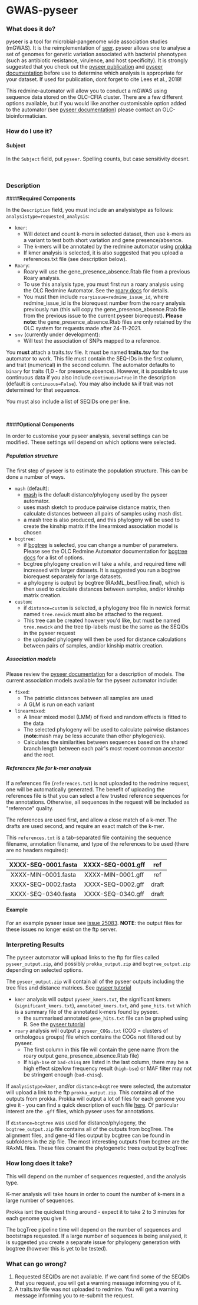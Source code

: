 # GWAS-pyseer

### What does it do?

pyseer is a tool for microbial-pangenome wide association studies (mGWAS). It is the reimplementation of [seer](https://github.com/johnlees/seer). pyseer allows one to analyse a set of genomes for genetic variation associated with bacterial phenotypes (such as antibiotic resistance, virulence, and host specificity). It is strongly suggested that you check out the [pyseer publication](https://academic.oup.com/bioinformatics/article/34/24/4310/5047751) and [pyseer documentation](https://pyseer.readthedocs.io/en/master/index.html) before use to determine which analysis is appropriate for your dataset. If used for publication, dont forget to cite Lees et al., 2018!

This redmine-automator will allow you to conduct a mGWAS using sequence data stored on the OLC-CFIA cluster. There are a few different options available, but if you would like another customisable option added to the automator (see [pyseer documentation](https://pyseer.readthedocs.io/en/master/index.html)) please contact an OLC-bioinformatician.


### How do I use it?

#### Subject

In the `Subject` field, put `pyseer`. Spelling counts, but case sensitivity doesnt.

<p>&nbsp;</p>

### Description

####**Required Components**

In the `Description` field, you must include an analysistype as follows:
`analysistype=requested_analysis`:

- `kmer`:
    - Will detect and count k-mers in selected dataset, then use k-mers as a variant to test both short variation and gene presence/absence.
    - The k-mers will be annotated by the redmine automator using [prokka](https://github.com/tseemann/prokka#output-files)
    - If kmer analysis is selected, it is also suggested that you upload a references.txt file (see description below). 
- `Roary`:
    - Roary will use the gene_presence_absence.Rtab file from a previous Roary analysis.
    - To use this analysis type, you must first run a roary analysis using the OLC Redmine Automator. See the [roary docs](https://olc-bioinformatics.github.io/redmine-docs/analysis/roary/) for details.
    - You must then include `roaryissue=redmine_issue_id`, where redmine_issue_id is the biorequest number from the roary analysis previously run (this will copy the gene_presence_absence.Rtab file from the previous issue to the current pyseer biorequest). **Please note:** the gene_presence_absence.Rtab files are only retained by the OLC system for requests made after 24-11-2021.
- `snv` (currently under development):
    - Will test the association of SNPs mapped to a reference.

You **must** attach a traits.tsv file. It must be named **traits.tsv** for the automator to work. This file must contain the SEQ-IDs in the first column, and trait (numerical) in the second column. The automator defaults to `binary` for traits (1,0 - for presence,absence). However, it is possible to use continuous data if you also include `continuous=True` in the description (default is `continuous=False`). You may also include `NA` if trait was not determined for that sequence.


You must also include a list of SEQIDs one per line.  

<p>&nbsp;</p>

####**Optional Components**

In order to customise your pyseer analysis, several settings can be modified. These settings will depend on which options were selected.

##### **Population structure**

The first step of pyseer is to estimate the population structure. This can be done a number of ways. 

- `mash` (default):
    - [mash](https://genomebiology.biomedcentral.com/articles/10.1186/s13059-016-0997-x) is the default distance/phylogeny used by the pyseer automator.
    - uses mash sketch to produce pairwise distance matrix, then calculate distances between all pairs of samples using mash dist.
    - a mash tree is also produced, and this phylogeny will be used to create the kinship matrix if the linearmixed association model is chosen
- `bcgtree`: 
    - if [bcgtree](https://pubmed.ncbi.nlm.nih.gov/27603265/) is selected, you can change a number of parameters. Please see the OLC Redmine Automator documentation for [bcgtree docs](https://olc-bioinformatics.github.io/redmine-docs/analysis/bcgtree/) for a list of options.
    - bcgtree phylogeny creation will take a while, and required time will increased with larger datasets. It is suggested you run a bcgtree biorequest separately for large datasets.
    - a phylogeny is output by bcgtree (RAxML_bestTree.final), which is then used to calculate distances between samples, and/or kinship matrix creation.
- `custom`:
    - if `distance=custom` is selected, a phylogeny tree file in newick format named `tree.newick` must also be attached to the request. 
    - This tree can be created however you'd like, but must be named `tree.newick` and the tree tip-labels must be the same as the SEQIDs in the pyseer request
    - the uploaded phylogeny will then be used for distance calculations between pairs of samples, and/or kinship matrix creation.

##### **Association models**

Please review the [pyseer documentation](https://pyseer.readthedocs.io/en/master/usage.html#population-structure) for a description of models. The current association models available for the pyseer automator include:

- `fixed`:
    - The patristic distances between all samples are used
    - A GLM is run on each variant
- `linearmixed`:
    - A linear mixed model (LMM) of fixed and random effects is fitted to the data
    - The selected phylogeny will be used to calculate pairwise distances (**note**:mash may be less accurate than other phylogenies).
    - Calculates the similarities between sequences based on the shared branch length between each pair's most recent common ancestor and the root.

##### **References file for k-mer analysis**

If a references file (`references.txt`) is not uploaded to the redmine request, one will be automatically generated. The benefit of uploading the references file is that you can select a few trusted reference sequences for the annotations. Otherwise, all sequences in the request will be included as "reference" quality.

The references are used first, and allow a close match of a k-mer. The drafts are used second, and require an exact match of the k-mer.

This `references.txt` is a tab-separated file containing the sequence filename, annotation filename, and type of the references to be used (there are no headers required):


| XXXX-SEQ-0001.fasta | XXXX-SEQ-0001.gff |  ref  |
|:-------------------:|:-----------------:|:-----:|
| XXXX-MIN-0001.fasta | XXXX-MIN-0001.gff |  ref  |
| XXXX-SEQ-0002.fasta | XXXX-SEQ-0002.gff | draft |
| XXXX-SEQ-0340.fasta | XXXX-SEQ-0340.gff | draft |


#### Example

For an example pyseer issue see [issue 25083](https://redmine.biodiversity.agr.gc.ca/issues/25083). **NOTE**: the output files for these issues no longer exist on the ftp server.

### Interpreting Results

The pyseer automator will upload links to the ftp for files called `pyseer_output.zip`, and possibly `prokka_output.zip` and `bcgtree_output.zip` depending on selected options.

The `pyseer_output.zip` will contain all of the pyseer outputs including the tree files and distance matrices. See [pyseer tutorial](https://pyseer.readthedocs.io/en/master/tutorial.html)

- `kmer` analysis will output `pyseer_kmers.txt`, the significant kmers (`significant_kmers.txt`), `annotated_kmers.txt`, and `gene_hits.txt` which is a summary file of the annotated k-mers found by pyseer.
    - the summarised annotated `gene_hits.txt` file can be graphed using R. See the [pyseer tutorial](https://pyseer.readthedocs.io/en/master/tutorial.html)
- `roary` analysis will output a `pyseer_COGs.txt` (COG = clusters of orthologous groups) file which contains the COGs not filtered out by pyseer. 
    - The first column in this file will contain the gene name (from the roary output gene_presence_absence.Rtab file)
    - If `high-bse` or `bad-chisq` are listed in the last column, there may be a high effect size/low frequency result (`high-bse`) or MAF filter may not be stringent enough (`bad-chisq`).

If `analysistype=kmer`, and/or `distance=bcgtree` were selected, the automator will upload a link to the ftp `prokka_output.zip`. This contains all of the outputs from prokka. Prokka will output a lot of files for each genome you give it - you can find a quick description of
each file [here](https://github.com/tseemann/prokka#output-files). Of particular interest are the `.gff` files, which pyseer uses for annotations.

If `distance=bcgtree` was used for distance/phylogeny, the `bcgtree_output.zip` file contains all of the outputs from bcgTree. The alignment files, and gene-id files output by bcgtree can be found in subfolders in the zip file. The most interesting outputs from bcgtree are the RAxML files. These files conaint the phylogenetic trees output by bcgTree: 


### How long does it take?

This will depend on the number of sequences requested, and the analysis type.

K-mer analysis will take hours in order to count the number of k-mers in a large number of sequences.

Prokka isnt the quickest thing around - expect it to take 2 to 3 minutes for each genome you give it. 

The bcgTree pipeline time will depend on the number of sequences and bootstraps requested. If a large number of sequences is being analysed, it is suggested you create a separate issue for phylogeny generation with bcgtree (however this is yet to be tested).

### What can go wrong?

1. Requested SEQIDs are not available. If we cant find some of the SEQIDs that you request, you will get a warning message informing you of it.
2. A traits.tsv file was not uploaded to redmine. You will get a warning message informing you to re-submit the request.


